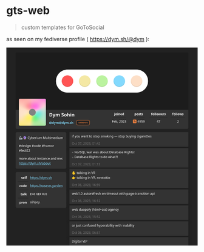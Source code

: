 # gts-web

> custom templates for GoToSocial

as seen on my fediverse profile ( https://dym.sh/@dym ):

![screenshot](./screenshot.png)